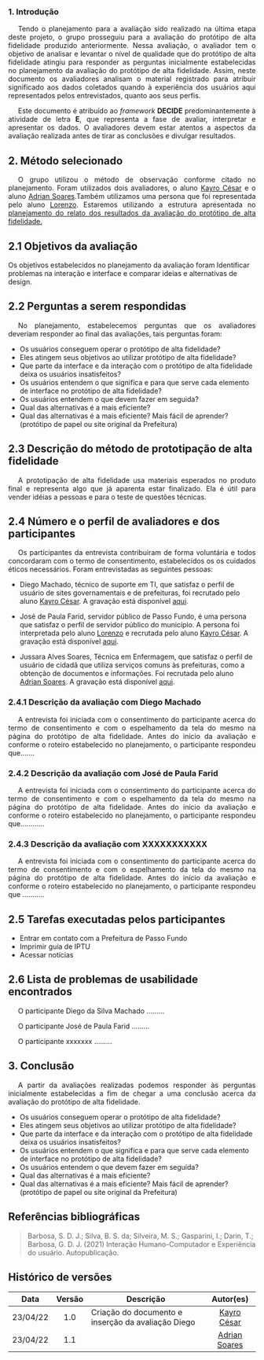 ### 1. Introdução

<p style="text-indent: 20px; text-align: justify"> 
Tendo o planejamento para a avaliação sido realizado na última etapa deste projeto, o grupo prosseguiu para a avaliação  do protótipo de alta fidelidade produzido anteriormente. Nessa avaliação, o avaliador tem o objetivo de analisar e levantar o nível de qualidade que do protótipo de alta fidelidade atingiu para responder as perguntas inicialmente estabelecidas no planejamento da avaliação do protótipo de alta fidelidade.  Assim, neste documento os avaliadores analisam o material registrado para atribuir significado aos dados coletados quando à experiência dos usuários aqui representados pelos entrevistados, quanto aos seus perfis.
</p>
<p style="text-indent: 20px; text-align: justify"> 
Este documento é atribuído ao <i>framework</i> <b>DECIDE</b> predominantemente à atividade de letra <b>E</b>, que representa a fase de  avaliar, interpretar e apresentar os dados. O avaliadores devem estar atentos a aspectos da avaliação realizada antes de tirar as conclusões e divulgar resultados.
</p>



## 2. Método selecionado

<p style="text-indent: 20px; text-align: justify"> 
O grupo utilizou o método de observação conforme citado no planejamento. Foram  utilizados dois avaliadores, o aluno <a href="https://github.com/kayrocesar">Kayro César</a> e o aluno <a href="https://github.com/SwampTG">Adrian Soares</a>.Também utilizamos uma persona que foi representada pelo aluno 	<a href="https://github.com/lorenzo7377"> Lorenzo</a>. Estaremos utilizando a estrutura apresentada no <a href="https://interacao-humano-computador.github.io/2021.2-Prefeitura-de-Passo-Fundo/DesignAvaliacaoDesenvolvimento/Nivel3/PlanejamentoProtAltaFid/"> planejamento do relato dos resultados da avaliação do protótipo de alta fidelidade.</a>
</p>

## 2.1 Objetivos da avaliação

<p style="text-indent: 20px; text-align: justify"> 

Os objetivos estabelecidos no planejamento da avaliação foram Identificar problemas na interação e interface
 e comparar ideias e alternativas de design.
</p>

## 2.2 Perguntas a serem respondidas
<p style="text-indent: 20px; text-align: justify"> 
 No planejamento, estabelecemos perguntas que os avaliadores deveriam responder ao final das avaliações, tais perguntas foram:
</p>
<ul>
<li> Os usuários conseguem operar o protótipo de alta fidelidade?</li> 
   <li>Eles atingem seus objetivos ao utilizar protótipo de alta fidelidade? </li>
   <li>Que parte da interface e da interação com  o protótipo de alta fidelidade deixa os usuários insatisfeitos?</li>
   <li>Os usuários entendem o que significa e para que serve cada elemento de interface  no protótipo de alta fidelidade?</li>  
   <li>Os usuários entendem o que devem fazer em seguida?</li>
   <li> Qual das alternativas é a mais eficiente? </li>
   <li> Qual das alternativas é a mais eficiente? Mais fácil de aprender?(protótipo de papel ou site original da Prefeitura)</li>
</ul>

## 2.3 Descrição do método de prototipação de alta fidelidade

<p style="text-indent: 20px; text-align: justify"> 
 A prototipação de alta fidelidade usa materiais esperados no produto final e representa algo que já aparenta estar finalizado. Ela  é útil para vender idéias a pessoas e para o teste de questões técnicas.
</p>

## 2.4 Número e o perfil de avaliadores e dos participantes

<p style="text-indent: 20px; text-align: justify"> 
 Os participantes da entrevista contribuiram de forma voluntária e todos concordaram com o termo de consentimento, estabelecidos os os cuidados éticos necessários. Foram entrevistadas as seguintes pessoas:
</p>

- Diego Machado, técnico de suporte em TI, que satisfaz o perfil de usuário de sites governamentais e de prefeituras, foi recrutado pelo aluno <a href="https://github.com/kayrocesar">Kayro César</a>. A gravação está disponível [aqui](Avaliacao-alta-fid-Diego.md).

- José de Paula Farid, servidor público de Passo Fundo, é uma persona que satisfaz o perfil de servidor público do município. A persona foi interpretada pelo aluno <a href="https://github.com/lorenzo7377">Lorenzo</a> e  recrutada pelo aluno <a href="https://github.com/kayrocesar">Kayro César</a>. A gravação está disponível [aqui](Avaliacao-alta-fid-jose.md).

- Jussara Alves Soares, Técnica em Enfermagem, que satisfaz o perfil de usuário de cidadã que utiliza serviços comuns às prefeituras, como a obtenção de documentos e informações. Foi recrutada pelo aluno <a href="https://github.com/SwampTG">Adrian Soares</a>. A gravação está disponível [aqui](https://youtu.be/kE5ZOOIGA8c).



### 2.4.1 Descrição da avaliação com Diego Machado

<p style="text-indent: 20px; text-align: justify"> 
 A entrevista foi iniciada com o consentimento do participante acerca do termo de consentimento e com o espelhamento da tela do mesmo na página do protótipo de alta fidelidade. Antes do início da avaliação e conforme o roteiro estabelecido no planejamento, o participante respondeu que.......
</p>

<p style="text-indent: 20px; text-align: justify">
 </p>

 <p style="text-indent: 20px; text-align: justify"> 
 </p>


### 2.4.2 Descrição da avaliação com José de Paula Farid

<p style="text-indent: 20px; text-align: justify"> 
 A entrevista foi iniciada com o consentimento do participante acerca do termo de consentimento e com o espelhamento da tela do mesmo na página do protótipo de alta fidelidade. Antes do início da avaliação e conforme o roteiro estabelecido no planejamento, o participante respondeu que............
</p>

<p style="text-indent: 20px; text-align: justify"> 

</p>

<p style="text-indent: 20px; text-align: justify">
 
</p>

### 2.4.3 Descrição da avaliação com XXXXXXXXXXX

<p style="text-indent: 20px; text-align: justify"> 
  A entrevista foi iniciada com o consentimento do participante acerca do termo de consentimento e com o espelhamento da tela do mesmo na página do protótipo de alta fidelidade. Antes do início da avaliação e conforme o roteiro estabelecido no planejamento, o participante respondeu que ...........
</p>

<p style="text-indent: 20px; text-align: justify"> </p>

<p style="text-indent: 20px; text-align: justify"> </p>



## 2.5 Tarefas executadas pelos participantes
<ul>
        <li>Entrar em contato com a Prefeitura de Passo Fundo</li>
        <li>Imprimir guia de IPTU</li>
        <li>Acessar notícias</li>
  
</ul>

## 2.6 Lista de problemas de usabilidade encontrados

<p style="text-indent: 20px; text-align: justify"> 
    O participante Diego da Silva Machado ......... 
</p>
<p style="text-indent: 20px; text-align: justify"> 
    O participante José de Paula Farid ......... 
</p>

<p style="text-indent: 20px; text-align: justify"> 
  O participante xxxxxxx ......... 
</p>

## 3. Conclusão

<p style="text-indent: 20px; text-align: justify"> 
  A partir da avaliações realizadas podemos responder às perguntas inicialmente estabelecidas a fim de chegar a uma conclusão acerca da avaliação do protótipo de alta fidelidade. 
</p>

<ul>
<li> Os usuários conseguem operar o protótipo de alta fidelidade? </li> 
   <li>Eles atingem seus objetivos ao utilizar protótipo de alta fidelidade? </li>
   <li>Que parte da interface e da interação com  o protótipo de alta fidelidade deixa os usuários insatisfeitos?</li>
   <li>Os usuários entendem o que significa e para que serve cada elemento de interface  no protótipo de alta fidelidade?</li>  
   <li>Os usuários entendem o que devem fazer em seguida?</li>
   <li> Qual das alternativas é a mais eficiente? </li>
   <li> Qual das alternativas é a mais eficiente? Mais fácil de aprender?(protótipo de papel ou site original da Prefeitura)</li>
</ul>





















        

## Referências bibliográficas

> Barbosa, S. D. J.; Silva, B. S. da; Silveira, M. S.; Gasparini, I.; Darin, T.; Barbosa, G. D. J. (2021) Interação Humano-Computador e Experiência do usuário. Autopublicação.

## Histórico de versões

 | **Data**   | **Versão** | **Descrição**                            |                **Autor(es)**                 |
 | ---------- | :--------: | ---------------------------------------- | :------------------------------------------: |
 | 23/04/22  |   1.0     |   Criação do documento e inserção da avaliação Diego   |     [Kayro César](https://github.com/kayrocesar)           |
 | 23/04/22  |   1.1     |   |     [Adrian Soares](https://github.com/SwampTG)      |
 



